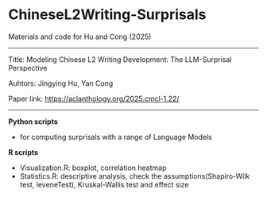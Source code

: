 # ChineseL2Writing-Surprisals
Materials and code for Hu and Cong (2025)

---

Title: Modeling Chinese L2 Writing Development:  The LLM-Surprisal Perspective

Auhtors: Jingying Hu, Yan Cong

Paper link: https://aclanthology.org/2025.cmcl-1.22/

---

**Python scripts**
- for computing surprisals with a range of Language Models

**R scripts**
- Visualization.R: boxplot, correlation heatmap
- Statistics.R: descriptive analysis, check the assumptions(Shapiro-Wilk test, leveneTest), Kruskal-Wallis test and effect size
